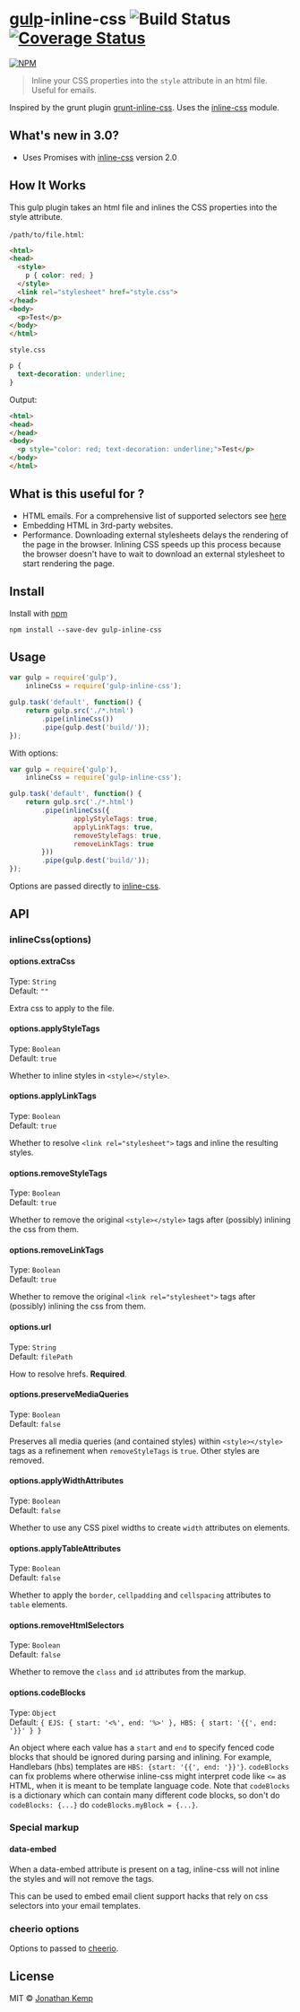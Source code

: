 # [gulp](https://github.com/wearefractal/gulp)-inline-css ![Build Status](https://github.com/jonkemp/gulp-inline-css/actions/workflows/main.yml/badge.svg?branch=master) [![Coverage Status](https://coveralls.io/repos/jonkemp/gulp-inline-css/badge.svg?branch=master&service=github)](https://coveralls.io/github/jonkemp/gulp-inline-css?branch=master)

[![NPM](https://nodei.co/npm/gulp-inline-css.png?downloads=true)](https://nodei.co/npm/gulp-inline-css/)

> Inline your CSS properties into the `style` attribute in an html file. Useful for emails.

Inspired by the grunt plugin [grunt-inline-css](https://github.com/jgallen23/grunt-inline-css). Uses the [inline-css](https://github.com/jonkemp/inline-css) module.

## What's new in 3.0?

- Uses Promises with [inline-css](https://github.com/jonkemp/inline-css) version 2.0

## How It Works

This gulp plugin takes an html file and inlines the CSS properties into the style attribute.

`/path/to/file.html`:
```html
<html>
<head>
  <style>
    p { color: red; }
  </style>
  <link rel="stylesheet" href="style.css">
</head>
<body>
  <p>Test</p>
</body>
</html>
```

`style.css`
```css
p {
  text-decoration: underline;
}
```

Output:
```html
<html>
<head>
</head>
<body>
  <p style="color: red; text-decoration: underline;">Test</p>
</body>
</html>
```

## What is this useful for ?

- HTML emails. For a comprehensive list of supported selectors see
[here](http://www.campaignmonitor.com/css/)
- Embedding HTML in 3rd-party websites.
- Performance. Downloading external stylesheets delays the rendering of the page in the browser. Inlining CSS speeds up this process because the browser doesn't have to wait to download an external stylesheet to start rendering the page.


## Install

Install with [npm](https://npmjs.org/package/gulp-inline-css)

```
npm install --save-dev gulp-inline-css
```


## Usage

```js
var gulp = require('gulp'),
    inlineCss = require('gulp-inline-css');

gulp.task('default', function() {
    return gulp.src('./*.html')
        .pipe(inlineCss())
        .pipe(gulp.dest('build/'));
});
```

With options:

```js
var gulp = require('gulp'),
    inlineCss = require('gulp-inline-css');

gulp.task('default', function() {
    return gulp.src('./*.html')
        .pipe(inlineCss({
	        	applyStyleTags: true,
	        	applyLinkTags: true,
	        	removeStyleTags: true,
	        	removeLinkTags: true
        }))
        .pipe(gulp.dest('build/'));
});
```

Options are passed directly to [inline-css](https://github.com/jonkemp/inline-css).


## API

### inlineCss(options)


#### options.extraCss

Type: `String`  
Default: `""`

Extra css to apply to the file.


#### options.applyStyleTags

Type: `Boolean`  
Default: `true`

Whether to inline styles in `<style></style>`.


#### options.applyLinkTags

Type: `Boolean`  
Default: `true`

Whether to resolve `<link rel="stylesheet">` tags and inline the resulting styles.


#### options.removeStyleTags

Type: `Boolean`  
Default: `true`

Whether to remove the original `<style></style>` tags after (possibly) inlining the css from them.


#### options.removeLinkTags

Type: `Boolean`  
Default: `true`

Whether to remove the original `<link rel="stylesheet">` tags after (possibly) inlining the css from them.


#### options.url

Type: `String`  
Default: `filePath`

How to resolve hrefs. **Required**.

#### options.preserveMediaQueries

Type: `Boolean`  
Default: `false`

Preserves all media queries (and contained styles) within `<style></style>` tags as a refinement when `removeStyleTags` is `true`. Other styles are removed.

#### options.applyWidthAttributes

Type: `Boolean`  
Default: `false`

Whether to use any CSS pixel widths to create `width` attributes on elements.

#### options.applyTableAttributes

Type: `Boolean`  
Default: `false`

Whether to apply the `border`, `cellpadding` and `cellspacing` attributes to `table` elements.

#### options.removeHtmlSelectors

Type: `Boolean`  
Default: `false`

Whether to remove the `class` and `id` attributes from the markup.

#### options.codeBlocks

Type: `Object`  
Default: `{ EJS: { start: '<%', end: '%>' }, HBS: { start: '{{', end: '}}' } }`

An object where each value has a `start` and `end` to specify fenced code blocks that should be ignored during parsing and inlining. For example, Handlebars (hbs) templates are `HBS: {start: '{{', end: '}}'}`. `codeBlocks` can fix problems where otherwise inline-css might interpret code like `<=` as HTML, when it is meant to be template language code. Note that `codeBlocks` is a dictionary which can contain many different code blocks, so don't do `codeBlocks: {...}` do `codeBlocks.myBlock = {...}`.

### Special markup

#### data-embed

When a data-embed attribute is present on a <style></style> tag, inline-css will not inline the styles and will not remove the <style></style> tags.

This can be used to embed email client support hacks that rely on css selectors into your email templates.

### cheerio options

Options to passed to [cheerio](https://github.com/cheeriojs/cheerio).

## License

MIT © [Jonathan Kemp](http://jonkemp.com)
